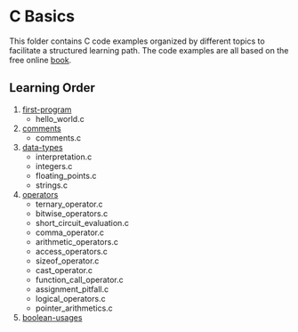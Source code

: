 # C Basics
This folder contains C code examples organized by different topics to facilitate a structured learning path. The code examples are all based on the free online [book](https://goalkicker.com/CBook).

## Learning Order
1. [first-program](./first-program)
   - hello_world.c
2. [comments](./comments)
   - comments.c
3. [data-types](./data-types)
   - interpretation.c
   - integers.c
   - floating_points.c
   - strings.c
4. [operators](./operators)
   - ternary_operator.c
   - bitwise_operators.c
   - short_circuit_evaluation.c
   - comma_operator.c
   - arithmetic_operators.c
   - access_operators.c
   - sizeof_operator.c
   - cast_operator.c
   - function_call_operator.c
   - assignment_pitfall.c
   - logical_operators.c
   - pointer_arithmetics.c
5. [boolean-usages](./boolean-usages)

